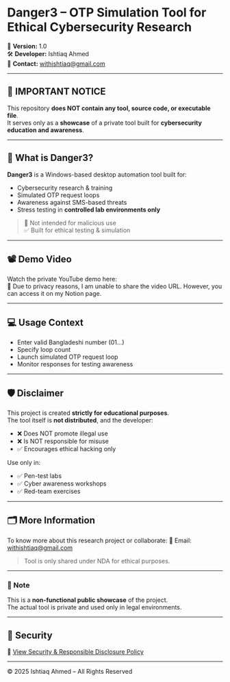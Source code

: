 # Danger3 – OTP Simulation Tool for Ethical Cybersecurity Research

📌 **Version:** 1.0  
🛠️ **Developer:** Ishtiaq Ahmed  
📧 **Contact:** withishtiaq@gmail.com  

---

## 🚨 IMPORTANT NOTICE

This repository **does NOT contain any tool, source code, or executable file**.  
It serves only as a **showcase** of a private tool built for **cybersecurity education and awareness**.

---

## 🧠 What is Danger3?

**Danger3** is a Windows-based desktop automation tool built for:
- Cybersecurity research & training
- Simulated OTP request loops
- Awareness against SMS-based threats
- Stress testing in **controlled lab environments only**

> 🛑 Not intended for malicious use  
> ✅ Built for ethical testing & simulation

---

## 📽️ Demo Video

Watch the private YouTube demo here:  
🎥 Due to privacy reasons, I am unable to share the video URL. However, you can access it on my Notion page.

---

## 💻 Usage Context

- Enter valid Bangladeshi number (01...)
- Specify loop count
- Launch simulated OTP request loop
- Monitor responses for testing awareness

---

## 🛡️ Disclaimer

This project is created **strictly for educational purposes**.  
The tool itself is **not distributed**, and the developer:
- ❌ Does NOT promote illegal use
- ❌ Is NOT responsible for misuse
- ✅ Encourages ethical hacking only

Use only in:
- ✅ Pen-test labs  
- ✅ Cyber awareness workshops  
- ✅ Red-team exercises

---

## 🗂️ More Information

To know more about this research project or collaborate:
📧 Email: withishtiaq@gmail.com

> Tool is only shared under NDA for ethical purposes.

---

### 📢 Note

This is a **non-functional public showcase** of the project.  
The actual tool is private and used only in legal environments.

---

## 🔐  Security

🔐 [View Security & Responsible Disclosure Policy](./SECURITY.md)

---

© 2025 Ishtiaq Ahmed – All Rights Reserved
